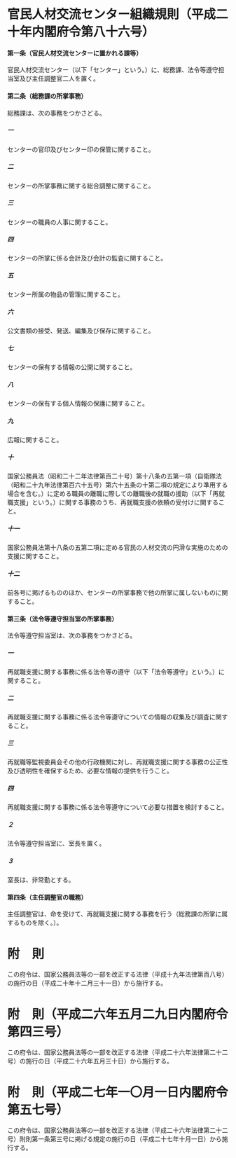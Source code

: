 # 官民人材交流センター組織規則（平成二十年内閣府令第八十六号）
#### 第一条（官民人材交流センターに置かれる課等）
官民人材交流センター（以下「センター」という。）に、総務課、法令等遵守担当室及び主任調整官二人を置く。
#### 第二条（総務課の所掌事務）
総務課は、次の事務をつかさどる。
##### 一
センターの官印及びセンター印の保管に関すること。
##### 二
センターの所掌事務に関する総合調整に関すること。
##### 三
センターの職員の人事に関すること。
##### 四
センターの所掌に係る会計及び会計の監査に関すること。
##### 五
センター所属の物品の管理に関すること。
##### 六
公文書類の接受、発送、編集及び保存に関すること。
##### 七
センターの保有する情報の公開に関すること。
##### 八
センターの保有する個人情報の保護に関すること。
##### 九
広報に関すること。
##### 十
国家公務員法（昭和二十二年法律第百二十号）第十八条の五第一項（自衛隊法（昭和二十九年法律第百六十五号）第六十五条の十第二項の規定により準用する場合を含む。）に定める職員の離職に際しての離職後の就職の援助（以下「再就職支援」という。）に関する事務のうち、再就職支援の依頼の受付けに関すること。
##### 十一
国家公務員法第十八条の五第二項に定める官民の人材交流の円滑な実施のための支援に関すること。
##### 十二
前各号に掲げるもののほか、センターの所掌事務で他の所掌に属しないものに関すること。
#### 第三条（法令等遵守担当室の所掌事務）
法令等遵守担当室は、次の事務をつかさどる。
##### 一
再就職支援に関する事務に係る法令等の遵守（以下「法令等遵守」という。）に関すること。
##### 二
再就職支援に関する事務に係る法令等遵守についての情報の収集及び調査に関すること。
##### 三
再就職等監視委員会その他の行政機関に対し、再就職支援に関する事務の公正性及び透明性を確保するため、必要な情報の提供を行うこと。
##### 四
再就職支援に関する事務に係る法令等遵守について必要な措置を検討すること。
##### ２
法令等遵守担当室に、室長を置く。
##### ３
室長は、非常勤とする。
#### 第四条（主任調整官の職務）
主任調整官は、命を受けて、再就職支援に関する事務を行う（総務課の所掌に属するものを除く。）。
# 附　則
この府令は、国家公務員法等の一部を改正する法律（平成十九年法律第百八号）の施行の日（平成二十年十二月三十一日）から施行する。
# 附　則（平成二六年五月二九日内閣府令第四三号）
この府令は、国家公務員法等の一部を改正する法律（平成二十六年法律第二十二号）の施行の日（平成二十六年五月三十日）から施行する。
# 附　則（平成二七年一〇月一日内閣府令第五七号）
この府令は、国家公務員法等の一部を改正する法律（平成二十六年法律第二十二号）附則第一条第三号に掲げる規定の施行の日（平成二十七年十月一日）から施行する。
